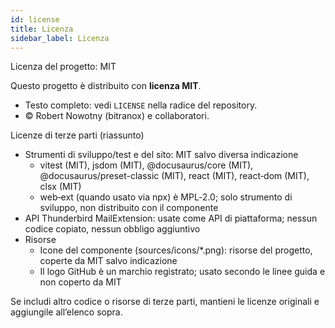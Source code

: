 ```yaml
---
id: license
title: Licenza
sidebar_label: Licenza
---
```


Licenza del progetto: MIT

Questo progetto è distribuito con **licenza MIT**.

- Testo completo: vedi `LICENSE` nella radice del repository.
- © Robert Nowotny (bitranox) e collaboratori.

Licenze di terze parti (riassunto)

- Strumenti di sviluppo/test e del sito: MIT salvo diversa indicazione
  - vitest (MIT), jsdom (MIT), @docusaurus/core (MIT), @docusaurus/preset-classic (MIT), react (MIT), react‑dom (MIT), clsx (MIT)
  - web‑ext (quando usato via npx) è MPL‑2.0; solo strumento di sviluppo, non distribuito con il componente
- API Thunderbird MailExtension: usate come API di piattaforma; nessun codice copiato, nessun obbligo aggiuntivo
- Risorse
  - Icone del componente (sources/icons/\*.png): risorse del progetto, coperte da MIT salvo indicazione
  - Il logo GitHub è un marchio registrato; usato secondo le linee guida e non coperto da MIT

Se includi altro codice o risorse di terze parti, mantieni le licenze originali e aggiungile all’elenco sopra.
